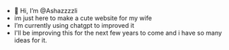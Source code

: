 - 👋 Hi, I’m @Ashazzzzli
- im just here to make a cute website for my wife
- I’m currently using chatgpt to improved it
- I'll be improving this for the next few years to come and i have so many ideas for it.

<!---
Ashazzzzli/Ashazzzzli is a ✨ special ✨ repository because its `README.md` (this file) appears on your GitHub profile.
You can click the Preview link to take a look at your changes.
--->
